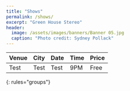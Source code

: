 ```yaml
---
title: "Shows"
permalink: /shows/
excerpt: "Green House Stereo"
header:
  image: /assets/images/banners/Banner 05.jpg
  caption: "Photo credit: Sydney Pollack"
---
```

| Venue | City | Date | Time | Price |
|:----- |:---- |:---- |:---- |:----- |
| Test  | Test | Test | 9PM | Free  | 
{: rules="groups"}
